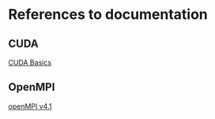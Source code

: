 # References to documentation
## CUDA
[CUDA Basics](https://www.nvidia.com/docs/IO/116711/sc11-cuda-c-basics.pdf)

## OpenMPI
[openMPI v4.1](https://www-lb.open-mpi.org/doc/v4.1/)

